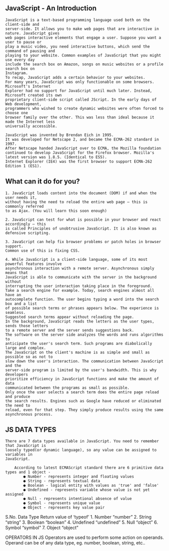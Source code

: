 ## JavaScript - An Introduction
    JavaScript is a text-based programming language used both on the client-side and
    server-side. It allows you to make web pages that are interactive in nature. JavaScript gives
    web pages interactive elements that engage a user. Suppose you want a user to pause or
    play a music video, you need interactive buttons, which send the command of pausing and
    playing to your website. Common examples of JavaScript that you might use every day
    include the search box on Amazon, songs on music websites or a profile search box on
    Instagram.
    To recap, JavaScript adds a certain behavior to your websites.
    For many years, JavaScript was only functionable on some browsers. Microsoft's Internet
    Explorer had no support for JavaScript until much later. Instead, Microsoft created its own
    proprietary client-side script called JScript. In the early days of Web development,
    programmers who wished to create dynamic websites were often forced to choose one
    browser family over the other. This was less than ideal because it made the Internet less
    universally accessible.

    JavaScript was invented by Brendan Eich in 1995.
    It was developed for Netscape 2, and became the ECMA-262 standard in 1997.
    After Netscape handed JavaScript over to ECMA, the Mozilla foundation continued to develop JavaScript for the Firefox browser. Mozilla's latest version was 1.8.5. (Identical to ES5).
    Internet Explorer (IE4) was the first browser to support ECMA-262 Edition 1 (ES1).


## What can it do for you?
    1. JavaScript loads content into the document (DOM) if and when the user needs it,
    without having the need to reload the entire web page — this is commonly referred
    to as Ajax. (You will learn this soon enough)

    2. JavaScript can test for what is possible in your browser and react accordingly — this
    is called Principles of unobtrusive JavaScript. It is also known as defensive scripting.

    3. JavaScript can help fix browser problems or patch holes in browser support.
    Common use of this is fixing CSS.

    4. While JavaScript is a client-side language, some of its most powerful features involve
    asynchronous interaction with a remote server. Asynchronous simply means that
    JavaScript is able to communicate with the server in the background without
    interrupting the user interaction taking place in the foreground.
    Take a search engine for example. Today, search engines almost all have an
    autocomplete function. The user begins typing a word into the search box and a list
    of possible search terms or phrases appears below. The experience is seamless.
    Suggested search terms appear without reloading the page.
    In the background, JavaScript reads the letters as the user types, sends those letters
    to a remote server and the server sends suggestions back.
    The software on the server side analyzes the words and runs algorithms to
    anticipate the user's search term. Such programs are diabolically large and complex.
    The JavaScript on the client's machine is as simple and small as possible so as not to
    slow down the user's interaction. The communication between JavaScript and the
    server-side program is limited by the user's bandwidth. This is why developers
    prioritize efficiency in JavaScript functions and make the amount of data
    communicated between the programs as small as possible.
    Only once the user selects a search term does the entire page reload and produce
    the search results. Engines such as Google have reduced or eliminated the need to
    reload, even for that step. They simply produce results using the same
    asynchronous process.

## JS DATA TYPES
    There are 7 data types available in JavaScript. You need to remember that JavaScript is
    loosely typed(or dynamic language), so any value can be assigned to variables in
    JavaScript.

        According to latest ECMAScript standard there are 6 primitive data types and 1 object -
            ● Number - represents integer and floating values
            ● String - represents textual data
            ● Boolean - logical entity with values as 'true' and 'false'
            ● Undefined - represents variable whose value is not yet assigned
            ● Null - represents intentional absence of value
            ● Symbol - represents unique value
            ● Object - represents key value pair


S.No. Data Type Return value of ‘typeof’
            1. Number “number”
            2. String “string”
            3. Boolean “boolean”
            4. Undefined “undefined”
            5. Null “object”
            6. Symbol “symbol”
            7. Object “object”


OPERATORS IN JS
    Operators are used to perform some action on operands. Operand can be of any data
    type, eg. number, boolean, string, etc..


